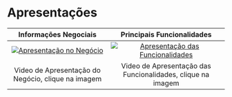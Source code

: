 # Apresentações
Informações Negociais            |  Principais Funcionalidades
:-------------------------:|:-------------------------:
[![Apresentação no Negócio](http://img.youtube.com/vi/_bOqoXSPfUs/0.jpg)](https://www.youtube.com/watch?v=_bOqoXSPfUs)  |  [![Apresentação das Funcionalidades](http://img.youtube.com/vi/0rfxWGPf_gM/0.jpg)](https://www.youtube.com/watch?v=0rfxWGPf_gM)
Video de Apresentação do Negócio, clique na imagem | Video de Apresentação das Funcionalidades, clique na imagem
